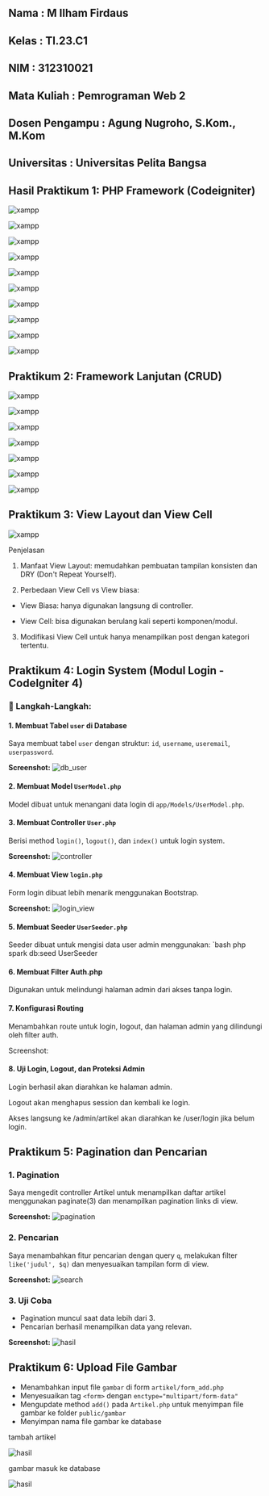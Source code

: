 ## Nama           : M Ilham Firdaus

## Kelas          : TI.23.C1

## NIM            : 312310021

## Mata Kuliah    : Pemrograman Web 2

## Dosen Pengampu : Agung Nugroho, S.Kom., M.Kom

## Universitas    : Universitas Pelita Bangsa


## Hasil Praktikum 1: PHP Framework (Codeigniter)
![xampp](img/xampp.png)

![xampp](img/intl.png)

![xampp](img/1.png)

![xampp](img/2.png)

![xampp](img/3.png)

![xampp](img/4.png)

![xampp](img/5.png)

![xampp](img/6.png)

![xampp](img/7.png)

![xampp](img/8.png)

## Praktikum 2: Framework Lanjutan (CRUD)

![xampp](img/9.png)

![xampp](img/10.png)

![xampp](img/11.png)

![xampp](img/12.png)

![xampp](img/13.png)

![xampp](img/14.png)

![xampp](img/15.png)

## Praktikum 3: View Layout dan View Cell

![xampp](img/16.png)

Penjelasan

1. Manfaat View Layout: memudahkan pembuatan tampilan konsisten dan DRY (Don't Repeat Yourself).

2. Perbedaan View Cell vs View biasa:

  - View Biasa: hanya digunakan langsung di controller.

  - View Cell: bisa digunakan berulang kali seperti komponen/modul.

3. Modifikasi View Cell untuk hanya menampilkan post dengan kategori tertentu.

## Praktikum 4: Login System (Modul Login - CodeIgniter 4)

### 🔧 Langkah-Langkah:

#### 1. Membuat Tabel `user` di Database
Saya membuat tabel `user` dengan struktur: `id`, `username`, `useremail`, `userpassword`.

**Screenshot:**
![db_user](img/db_user.png)

#### 2. Membuat Model `UserModel.php`
Model dibuat untuk menangani data login di `app/Models/UserModel.php`.



#### 3. Membuat Controller `User.php`
Berisi method `login()`, `logout()`, dan `index()` untuk login system.

**Screenshot:**
![controller](img/user_controller.png)

#### 4. Membuat View `login.php`
Form login dibuat lebih menarik menggunakan Bootstrap.

**Screenshot:**
![login_view](img/login_view.png)

#### 5. Membuat Seeder `UserSeeder.php`
Seeder dibuat untuk mengisi data user admin menggunakan:
`bash
php spark db:seed UserSeeder 

#### 6. Membuat Filter Auth.php

Digunakan untuk melindungi halaman admin dari akses tanpa login.


#### 7. Konfigurasi Routing
Menambahkan route untuk login, logout, dan halaman admin yang dilindungi oleh filter auth.

Screenshot:

#### 8. Uji Login, Logout, dan Proteksi Admin
Login berhasil akan diarahkan ke halaman admin.

Logout akan menghapus session dan kembali ke login.

Akses langsung ke /admin/artikel akan diarahkan ke /user/login jika belum login.

## Praktikum 5: Pagination dan Pencarian

### 1. Pagination
Saya mengedit controller Artikel untuk menampilkan daftar artikel menggunakan paginate(3) dan menampilkan pagination links di view.

**Screenshot:**
![pagination](img/pagination.png)

### 2. Pencarian
Saya menambahkan fitur pencarian dengan query `q`, melakukan filter `like('judul', $q)` dan menyesuaikan tampilan form di view.

**Screenshot:**
![search](img/search.png)

### 3. Uji Coba
- Pagination muncul saat data lebih dari 3.
- Pencarian berhasil menampilkan data yang relevan.

**Screenshot:**
![hasil](img/hasil-cari.png)



## Praktikum 6: Upload File Gambar
- Menambahkan input file `gambar` di form `artikel/form_add.php`
- Menyesuaikan tag `<form>` dengan `enctype="multipart/form-data"`
- Mengupdate method `add()` pada `Artikel.php` untuk menyimpan file gambar ke folder `public/gambar`
- Menyimpan nama file gambar ke database

tambah artikel

![hasil](img/upload.png)

gambar masuk ke database

![hasil](img/databaseupload.png)

